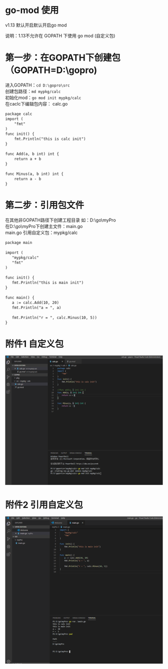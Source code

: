 # go-mod 使用
v1.13 默认开启默认开启go mod

说明：1.13不允许在 GOPATH 下使用 go mod (自定义包)


# 第一步：在GOPATH下创建包 （GOPATH=D:\gopro)

进入GOPATH：```cd D:\gopro\src  ```  
创建包路径：``` md mypkg/calc  ```  
初始化mod：```go mod init mypkg/calc  ```  
在caclc下编辑包内容：
calc.go
```
package calc
import (
	"fmt"
)
func init() {
	fmt.Println("this is calc init")
}

func Add(a, b int) int {
	return a + b
}

func Minus(a, b int) int {
	return a - b
}

```
 # 第二步：引用包文件
 在其他非GOPATH路径下创建工程目录 如：D:\go\myPro  
 在D:\go\myPro下创建主文件：main.go  
 main.go 引用自定义包：mypkg/calc
 ```
 package main

import (
	"mypkg/calc"
	"fmt"
)

func init() {
	fmt.Println("this is main init")
}

func main() {
	a := calc.Add(10, 20)
	fmt.Println("a = ", a)

	fmt.Println("r = ", calc.Minus(10, 5))
}

 ```
 
 # 附件1 自定义包
 ![Image text](https://github.com/Mountains-and-rivers/go-mod/blob/master/image/1.png)
 
 # 附件2 引用自定义包
 ![Image text](https://github.com/Mountains-and-rivers/go-mod/blob/master/image/2.png)
 
 
 
 
 
 
 
 
 
 
 
